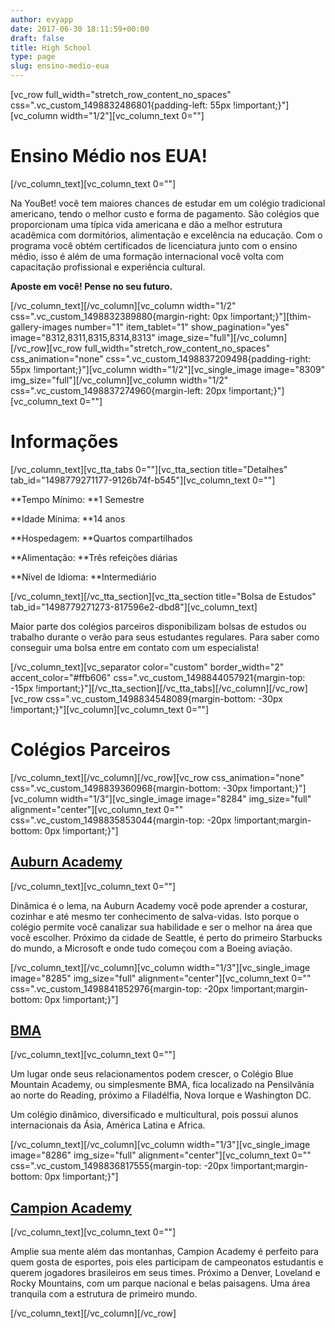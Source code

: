 ```yaml
---
author: evyapp
date: 2017-06-30 18:11:59+00:00
draft: false
title: High School
type: page
slug: ensino-medio-eua
---
```


[vc_row full_width="stretch_row_content_no_spaces" css=".vc_custom_1498832486801{padding-left: 55px !important;}"][vc_column width="1/2"][vc_column_text 0=""]




# Ensino Médio nos EUA!




[/vc_column_text][vc_column_text 0=""]





































Na YouBet! você tem maiores chances de estudar em um colégio tradicional americano, tendo o melhor custo e forma de pagamento. São colégios que proporcionam uma típica vida americana e dão a melhor estrutura acadêmica com dormitórios, alimentação e excelência na educação. Com o programa você obtém certificados de licenciatura junto com o ensino médio, isso é além de uma formação internacional você volta com capacitação profissional e experiência cultural.

**Aposte em você! Pense no seu futuro.**





































[/vc_column_text][/vc_column][vc_column width="1/2" css=".vc_custom_1498832389880{margin-right: 0px !important;}"][thim-gallery-images number="1" item_tablet="1" show_pagination="yes" image="8312,8311,8315,8314,8313" image_size="full"][/vc_column][/vc_row][vc_row full_width="stretch_row_content_no_spaces" css_animation="none" css=".vc_custom_1498837209498{padding-right: 55px !important;}"][vc_column width="1/2"][vc_single_image image="8309" img_size="full"][/vc_column][vc_column width="1/2" css=".vc_custom_1498837274960{margin-left: 20px !important;}"][vc_column_text 0=""]




# Informações




[/vc_column_text][vc_tta_tabs 0=""][vc_tta_section title="Detalhes" tab_id="1498779271177-9126b74f-b545"][vc_column_text 0=""]













**Tempo Mínimo: **1 Semestre







**Idade Mínima: **14 anos




**Hospedagem: **Quartos compartilhados




**Alimentação: **Três refeições diárias




**Nível de Idioma: **Intermediário










[/vc_column_text][/vc_tta_section][vc_tta_section title="Bolsa de Estudos" tab_id="1498779271273-817596e2-dbd8"][vc_column_text]




Maior parte dos colégios parceiros disponibilizam bolsas de estudos ou trabalho durante o verão para seus estudantes regulares. Para saber como conseguir uma bolsa entre em contato com um especialista!




[/vc_column_text][vc_separator color="custom" border_width="2" accent_color="#ffb606" css=".vc_custom_1498844057921{margin-top: -15px !important;}"][/vc_tta_section][/vc_tta_tabs][/vc_column][/vc_row][vc_row css=".vc_custom_1498834548089{margin-bottom: -30px !important;}"][vc_column][vc_column_text 0=""]




# Colégios Parceiros




[/vc_column_text][/vc_column][/vc_row][vc_row css_animation="none" css=".vc_custom_1498839360968{margin-bottom: -30px !important;}"][vc_column width="1/3"][vc_single_image image="8284" img_size="full" alignment="center"][vc_column_text 0="" css=".vc_custom_1498835853044{margin-top: -20px !important;margin-bottom: 0px !important;}"]




## [Auburn Academy](http://www.auburnacademy.org)




[/vc_column_text][vc_column_text 0=""]



















Dinâmica é o lema, na Auburn Academy você pode aprender a costurar, cozinhar e até mesmo ter conhecimento de salva-vidas. Isto porque o colégio permite você canalizar sua habilidade e ser o melhor na área que você escolher. Próximo da cidade de Seattle, é perto do primeiro Starbucks do mundo, a Microsoft e onde tudo começou com a Boeing aviação.



















[/vc_column_text][/vc_column][vc_column width="1/3"][vc_single_image image="8285" img_size="full" alignment="center"][vc_column_text 0="" css=".vc_custom_1498841852976{margin-top: -20px !important;margin-bottom: 0px !important;}"]




## [BMA](http://bma.us)




[/vc_column_text][vc_column_text 0=""]










Um lugar onde seus relacionamentos podem crescer, o Colégio Blue Mountain Academy, ou simplesmente BMA, fica localizado na Pensilvânia ao norte do Reading, próximo a Filadélfia, Nova Iorque e Washington DC.

Um colégio dinâmico, diversificado e multicultural, pois possui alunos internacionais da Ásia, América Latina e Africa.










[/vc_column_text][/vc_column][vc_column width="1/3"][vc_single_image image="8286" img_size="full" alignment="center"][vc_column_text 0="" css=".vc_custom_1498836817555{margin-top: -20px !important;margin-bottom: 0px !important;}"]




## [Campion Academy](http://www.campion.net)




[/vc_column_text][vc_column_text 0=""]



















Amplie sua mente além das montanhas, Campion Academy é perfeito para quem gosta de esportes, pois eles participam de campeonatos estudantis e querem jogadores brasileiros em seus times. Próximo a Denver, Loveland e Rocky Mountains, com um parque nacional e belas paisagens. Uma área tranquila com a estrutura de primeiro mundo.



















[/vc_column_text][/vc_column][/vc_row]



